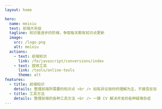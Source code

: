 ```yaml
---
layout: home

hero:
  name: meixiu
  text: 前端大杂烩
  tagline: 知识是进步的阶梯，争取每天都有知识点更新
  image:
    src: /logo.png
    alt: meixiu
  actions:
    - text: 前端知识
      link: /fe/javascript/conversions/index
    - text: 提效工具
      link: /tools/online-tools
      theme: alt
features:
  - title: 前端知识
    details: 整理前端所需要的知识点 <br /> 如有异议按你的理解为主，不接受反驳
  - title: 工具方法
    details: 整理前端的各种工具方法 <br /> 一键 CV 解决开发的各种疑难杂症
---
```

